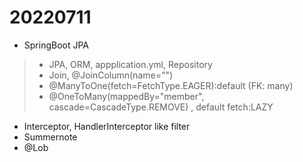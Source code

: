 # 20220711

- SpringBoot JPA
> - JPA, ORM, appplication.yml, Repository
> - Join, @JoinColumn(name="")
> - @ManyToOne(fetch=FetchType.EAGER):default (FK: many)
> - @OneToMany(mappedBy="member", cascade=CascadeType.REMOVE) , default fetch:LAZY
- Interceptor, HandlerInterceptor like filter 
- Summernote
- @Lob
